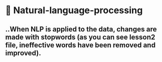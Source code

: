 # 📌 Natural-language-processing

## ..When NLP is applied to the data, changes are made with stopwords (as you can see lesson2 file, ineffective words have been removed and improved).
